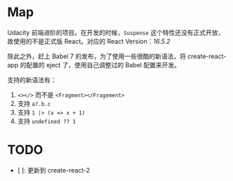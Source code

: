 # Map

Udacity 前端进阶的项目。在开发的时候，`Suspense` 这个特性还没有正式开放，故使用的不是正式版 React。对应的 React Version：_16.5.2_

除此之外，赶上 Babel 7 的发布，为了使用一些很酷的新语法，将 create-react-app 的配置的 eject 了，使用自己调整过的 Babel 配置来开发。

支持的新语法有：

1. `<></>` 而不是 `<Fragment></Fragement>`
2. 支持 `a?.b.c`
3. 支持 `1 |> (x => x + 1)`
4. 支持 `undefined ?? 1`

# TODO

- [ ]: 更新到 create-react-2
